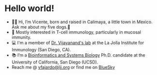 # Hello world!

- 👋🏽 Hi, I’m Vicente, born and raised in Calimaya, a little town in Mexico. Ask me about my five dogs.🐶
- 👀 Mostly interested in T-cell immunology, particularly in mucosal immunity.
- 💻 I'm a member of [Dr. Vijayanand's lab](https://www.lji.org/labs/vijayanand/#publications) at the La Jolla Institute for Immunology (San Diego, CA).
- 📚 I’m a [Bioinformatics and Systems Biology](https://bioinformatics.ucsd.edu) Ph.D. candidate at the University of California, San Diego (UCSD).
- Reach me @ vfajardo@lji.org or find me on [BlueSky](https://bsky.app/profile/vicentefaro.bsky.social)

<!---
VicenteFR/VicenteFR is a ✨ special ✨ repository because its `README.md` (this file) appears on your GitHub profile.
You can click the Preview link to take a look at your changes.
--->
